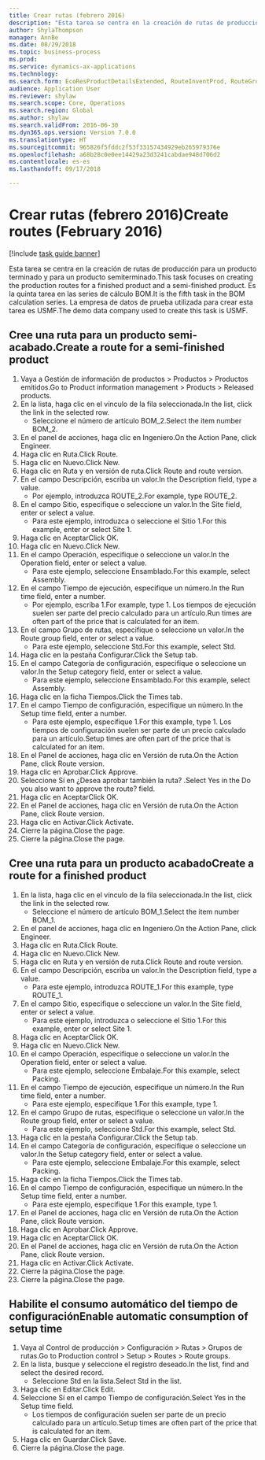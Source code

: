 ```yaml
--- 
title: Crear rutas (febrero 2016)
description: "Esta tarea se centra en la creación de rutas de producción para un producto terminado y para un producto semiterminado."
author: ShylaThompson
manager: AnnBe
ms.date: 08/29/2018
ms.topic: business-process
ms.prod: 
ms.service: dynamics-ax-applications
ms.technology: 
ms.search.form: EcoResProductDetailsExtended, RouteInventProd, RouteGroup
audience: Application User
ms.reviewer: shylaw
ms.search.scope: Core, Operations
ms.search.region: Global
ms.author: shylaw
ms.search.validFrom: 2016-06-30
ms.dyn365.ops.version: Version 7.0.0
ms.translationtype: HT
ms.sourcegitcommit: 965826f5fddc2f53f33157434929eb265979376e
ms.openlocfilehash: a68b28c0e0ee14429a23d3241cabdae948d706d2
ms.contentlocale: es-es
ms.lasthandoff: 09/17/2018

---
```

# <a name="create-routes-february-2016"></a><span data-ttu-id="16003-103">Crear rutas (febrero 2016)</span><span class="sxs-lookup"><span data-stu-id="16003-103">Create routes (February 2016)</span></span>

[!include [task guide banner](../../includes/task-guide-banner.md)]

<span data-ttu-id="16003-104">Esta tarea se centra en la creación de rutas de producción para un producto terminado y para un producto semiterminado.</span><span class="sxs-lookup"><span data-stu-id="16003-104">This task focuses on creating the production routes for a finished product and a semi-finished product.</span></span> <span data-ttu-id="16003-105">Es la quinta tarea en las series de cálculo BOM.</span><span class="sxs-lookup"><span data-stu-id="16003-105">It is the fifth task in the BOM calculation series.</span></span> <span data-ttu-id="16003-106">La empresa de datos de prueba utilizada para crear esta tarea es USMF.</span><span class="sxs-lookup"><span data-stu-id="16003-106">The demo data company used to create this task is USMF.</span></span>


## <a name="create-a-route-for-a-semi-finished-product"></a><span data-ttu-id="16003-107">Cree una ruta para un producto semi-acabado.</span><span class="sxs-lookup"><span data-stu-id="16003-107">Create a route for a semi-finished product</span></span>
1. <span data-ttu-id="16003-108">Vaya a Gestión de información de productos > Productos > Productos emitidos.</span><span class="sxs-lookup"><span data-stu-id="16003-108">Go to Product information management > Products > Released products.</span></span>
2. <span data-ttu-id="16003-109">En la lista, haga clic en el vínculo de la fila seleccionada.</span><span class="sxs-lookup"><span data-stu-id="16003-109">In the list, click the link in the selected row.</span></span>
    * <span data-ttu-id="16003-110">Seleccione el número de artículo BOM_2.</span><span class="sxs-lookup"><span data-stu-id="16003-110">Select the item number BOM_2.</span></span>  
3. <span data-ttu-id="16003-111">En el panel de acciones, haga clic en Ingeniero.</span><span class="sxs-lookup"><span data-stu-id="16003-111">On the Action Pane, click Engineer.</span></span>
4. <span data-ttu-id="16003-112">Haga clic en Ruta.</span><span class="sxs-lookup"><span data-stu-id="16003-112">Click Route.</span></span>
5. <span data-ttu-id="16003-113">Haga clic en Nuevo.</span><span class="sxs-lookup"><span data-stu-id="16003-113">Click New.</span></span>
6. <span data-ttu-id="16003-114">Haga clic en Ruta y en versión de ruta.</span><span class="sxs-lookup"><span data-stu-id="16003-114">Click Route and route version.</span></span>
7. <span data-ttu-id="16003-115">En el campo Descripción, escriba un valor.</span><span class="sxs-lookup"><span data-stu-id="16003-115">In the Description field, type a value.</span></span>
    * <span data-ttu-id="16003-116">Por ejemplo, introduzca ROUTE_2.</span><span class="sxs-lookup"><span data-stu-id="16003-116">For example, type ROUTE_2.</span></span>  
8. <span data-ttu-id="16003-117">En el campo Sitio, especifique o seleccione un valor.</span><span class="sxs-lookup"><span data-stu-id="16003-117">In the Site field, enter or select a value.</span></span>
    * <span data-ttu-id="16003-118">Para este ejemplo, introduzca o seleccione el Sitio 1.</span><span class="sxs-lookup"><span data-stu-id="16003-118">For this example, enter or select Site 1.</span></span>  
9. <span data-ttu-id="16003-119">Haga clic en Aceptar</span><span class="sxs-lookup"><span data-stu-id="16003-119">Click OK.</span></span>
10. <span data-ttu-id="16003-120">Haga clic en Nuevo.</span><span class="sxs-lookup"><span data-stu-id="16003-120">Click New.</span></span>
11. <span data-ttu-id="16003-121">En el campo Operación, especifique o seleccione un valor.</span><span class="sxs-lookup"><span data-stu-id="16003-121">In the Operation field, enter or select a value.</span></span>
    * <span data-ttu-id="16003-122">Para este ejemplo, seleccione Ensamblado.</span><span class="sxs-lookup"><span data-stu-id="16003-122">For this example, select Assembly.</span></span>  
12. <span data-ttu-id="16003-123">En el campo Tiempo de ejecución, especifique un número.</span><span class="sxs-lookup"><span data-stu-id="16003-123">In the Run time field, enter a number.</span></span>
    * <span data-ttu-id="16003-124">Por ejemplo, escriba 1.</span><span class="sxs-lookup"><span data-stu-id="16003-124">For example, type 1.</span></span> <span data-ttu-id="16003-125">Los tiempos de ejecución suelen ser parte del precio calculado para un artículo.</span><span class="sxs-lookup"><span data-stu-id="16003-125">Run times are often part of the price that is calculated for an item.</span></span>  
13. <span data-ttu-id="16003-126">En el campo Grupo de rutas, especifique o seleccione un valor.</span><span class="sxs-lookup"><span data-stu-id="16003-126">In the Route group field, enter or select a value.</span></span>
    * <span data-ttu-id="16003-127">Para este ejemplo, seleccione Std.</span><span class="sxs-lookup"><span data-stu-id="16003-127">For this example, select Std.</span></span>  
14. <span data-ttu-id="16003-128">Haga clic en la pestaña Configurar.</span><span class="sxs-lookup"><span data-stu-id="16003-128">Click the Setup tab.</span></span>
15. <span data-ttu-id="16003-129">En el campo Categoría de configuración, especifique o seleccione un valor.</span><span class="sxs-lookup"><span data-stu-id="16003-129">In the Setup category field, enter or select a value.</span></span>
    * <span data-ttu-id="16003-130">Para este ejemplo, seleccione Ensamblado.</span><span class="sxs-lookup"><span data-stu-id="16003-130">For this example, select Assembly.</span></span>  
16. <span data-ttu-id="16003-131">Haga clic en la ficha Tiempos.</span><span class="sxs-lookup"><span data-stu-id="16003-131">Click the Times tab.</span></span>
17. <span data-ttu-id="16003-132">En el campo Tiempo de configuración, especifique un número.</span><span class="sxs-lookup"><span data-stu-id="16003-132">In the Setup time field, enter a number.</span></span>
    * <span data-ttu-id="16003-133">Para este ejemplo, especifique 1.</span><span class="sxs-lookup"><span data-stu-id="16003-133">For this example, type 1.</span></span> <span data-ttu-id="16003-134">Los tiempos de configuración suelen ser parte de un precio calculado para un artículo.</span><span class="sxs-lookup"><span data-stu-id="16003-134">Setup times are often part of the price that is calculated for an item.</span></span>  
18. <span data-ttu-id="16003-135">En el Panel de acciones, haga clic en Versión de ruta.</span><span class="sxs-lookup"><span data-stu-id="16003-135">On the Action Pane, click Route version.</span></span>
19. <span data-ttu-id="16003-136">Haga clic en Aprobar.</span><span class="sxs-lookup"><span data-stu-id="16003-136">Click Approve.</span></span>
20. <span data-ttu-id="16003-137">Seleccione Sí en ¿Desea aprobar también la ruta? .</span><span class="sxs-lookup"><span data-stu-id="16003-137">Select Yes in the Do you also want to approve the route? field.</span></span>
21. <span data-ttu-id="16003-138">Haga clic en Aceptar</span><span class="sxs-lookup"><span data-stu-id="16003-138">Click OK.</span></span>
22. <span data-ttu-id="16003-139">En el Panel de acciones, haga clic en Versión de ruta.</span><span class="sxs-lookup"><span data-stu-id="16003-139">On the Action Pane, click Route version.</span></span>
23. <span data-ttu-id="16003-140">Haga clic en Activar.</span><span class="sxs-lookup"><span data-stu-id="16003-140">Click Activate.</span></span>
24. <span data-ttu-id="16003-141">Cierre la página.</span><span class="sxs-lookup"><span data-stu-id="16003-141">Close the page.</span></span>
25. <span data-ttu-id="16003-142">Cierre la página.</span><span class="sxs-lookup"><span data-stu-id="16003-142">Close the page.</span></span>

## <a name="create-a-route-for-a-finished-product"></a><span data-ttu-id="16003-143">Cree una ruta para un producto acabado</span><span class="sxs-lookup"><span data-stu-id="16003-143">Create a route for a finished product</span></span>
1. <span data-ttu-id="16003-144">En la lista, haga clic en el vínculo de la fila seleccionada.</span><span class="sxs-lookup"><span data-stu-id="16003-144">In the list, click the link in the selected row.</span></span>
    * <span data-ttu-id="16003-145">Seleccione el número de artículo BOM_1.</span><span class="sxs-lookup"><span data-stu-id="16003-145">Select the item number BOM_1.</span></span>  
2. <span data-ttu-id="16003-146">En el panel de acciones, haga clic en Ingeniero.</span><span class="sxs-lookup"><span data-stu-id="16003-146">On the Action Pane, click Engineer.</span></span>
3. <span data-ttu-id="16003-147">Haga clic en Ruta.</span><span class="sxs-lookup"><span data-stu-id="16003-147">Click Route.</span></span>
4. <span data-ttu-id="16003-148">Haga clic en Nuevo.</span><span class="sxs-lookup"><span data-stu-id="16003-148">Click New.</span></span>
5. <span data-ttu-id="16003-149">Haga clic en Ruta y en versión de ruta.</span><span class="sxs-lookup"><span data-stu-id="16003-149">Click Route and route version.</span></span>
6. <span data-ttu-id="16003-150">En el campo Descripción, escriba un valor.</span><span class="sxs-lookup"><span data-stu-id="16003-150">In the Description field, type a value.</span></span>
    * <span data-ttu-id="16003-151">Para este ejemplo, introduzca ROUTE_1.</span><span class="sxs-lookup"><span data-stu-id="16003-151">For this example, type ROUTE_1.</span></span>  
7. <span data-ttu-id="16003-152">En el campo Sitio, especifique o seleccione un valor.</span><span class="sxs-lookup"><span data-stu-id="16003-152">In the Site field, enter or select a value.</span></span>
    * <span data-ttu-id="16003-153">Para este ejemplo, introduzca o seleccione el Sitio 1.</span><span class="sxs-lookup"><span data-stu-id="16003-153">For this example, enter or select Site 1.</span></span>  
8. <span data-ttu-id="16003-154">Haga clic en Aceptar</span><span class="sxs-lookup"><span data-stu-id="16003-154">Click OK.</span></span>
9. <span data-ttu-id="16003-155">Haga clic en Nuevo.</span><span class="sxs-lookup"><span data-stu-id="16003-155">Click New.</span></span>
10. <span data-ttu-id="16003-156">En el campo Operación, especifique o seleccione un valor.</span><span class="sxs-lookup"><span data-stu-id="16003-156">In the Operation field, enter or select a value.</span></span>
    * <span data-ttu-id="16003-157">Para este ejemplo, seleccione Embalaje.</span><span class="sxs-lookup"><span data-stu-id="16003-157">For this example, select Packing.</span></span>  
11. <span data-ttu-id="16003-158">En el campo Tiempo de ejecución, especifique un número.</span><span class="sxs-lookup"><span data-stu-id="16003-158">In the Run time field, enter a number.</span></span>
    * <span data-ttu-id="16003-159">Para este ejemplo, especifique 1.</span><span class="sxs-lookup"><span data-stu-id="16003-159">For this example, type 1.</span></span>  
12. <span data-ttu-id="16003-160">En el campo Grupo de rutas, especifique o seleccione un valor.</span><span class="sxs-lookup"><span data-stu-id="16003-160">In the Route group field, enter or select a value.</span></span>
    * <span data-ttu-id="16003-161">Para este ejemplo, seleccione Std.</span><span class="sxs-lookup"><span data-stu-id="16003-161">For this example, select Std.</span></span>  
13. <span data-ttu-id="16003-162">Haga clic en la pestaña Configurar.</span><span class="sxs-lookup"><span data-stu-id="16003-162">Click the Setup tab.</span></span>
14. <span data-ttu-id="16003-163">En el campo Categoría de configuración, especifique o seleccione un valor.</span><span class="sxs-lookup"><span data-stu-id="16003-163">In the Setup category field, enter or select a value.</span></span>
    * <span data-ttu-id="16003-164">Para este ejemplo, seleccione Embalaje.</span><span class="sxs-lookup"><span data-stu-id="16003-164">For this example, select Packing.</span></span>  
15. <span data-ttu-id="16003-165">Haga clic en la ficha Tiempos.</span><span class="sxs-lookup"><span data-stu-id="16003-165">Click the Times tab.</span></span>
16. <span data-ttu-id="16003-166">En el campo Tiempo de configuración, especifique un número.</span><span class="sxs-lookup"><span data-stu-id="16003-166">In the Setup time field, enter a number.</span></span>
    * <span data-ttu-id="16003-167">Para este ejemplo, especifique 1.</span><span class="sxs-lookup"><span data-stu-id="16003-167">For this example, type 1.</span></span>  
17. <span data-ttu-id="16003-168">En el Panel de acciones, haga clic en Versión de ruta.</span><span class="sxs-lookup"><span data-stu-id="16003-168">On the Action Pane, click Route version.</span></span>
18. <span data-ttu-id="16003-169">Haga clic en Aprobar.</span><span class="sxs-lookup"><span data-stu-id="16003-169">Click Approve.</span></span>
19. <span data-ttu-id="16003-170">Haga clic en Aceptar</span><span class="sxs-lookup"><span data-stu-id="16003-170">Click OK.</span></span>
20. <span data-ttu-id="16003-171">En el Panel de acciones, haga clic en Versión de ruta.</span><span class="sxs-lookup"><span data-stu-id="16003-171">On the Action Pane, click Route version.</span></span>
21. <span data-ttu-id="16003-172">Haga clic en Activar.</span><span class="sxs-lookup"><span data-stu-id="16003-172">Click Activate.</span></span>
22. <span data-ttu-id="16003-173">Cierre la página.</span><span class="sxs-lookup"><span data-stu-id="16003-173">Close the page.</span></span>
23. <span data-ttu-id="16003-174">Cierre la página.</span><span class="sxs-lookup"><span data-stu-id="16003-174">Close the page.</span></span>

## <a name="enable-automatic-consumption-of-setup-time"></a><span data-ttu-id="16003-175">Habilite el consumo automático del tiempo de configuración</span><span class="sxs-lookup"><span data-stu-id="16003-175">Enable automatic consumption of setup time</span></span>
1. <span data-ttu-id="16003-176">Vaya al Control de producción > Configuración > Rutas > Grupos de rutas.</span><span class="sxs-lookup"><span data-stu-id="16003-176">Go to Production control > Setup > Routes > Route groups.</span></span>
2. <span data-ttu-id="16003-177">En la lista, busque y seleccione el registro deseado.</span><span class="sxs-lookup"><span data-stu-id="16003-177">In the list, find and select the desired record.</span></span>
    * <span data-ttu-id="16003-178">Seleccione Std en la lista.</span><span class="sxs-lookup"><span data-stu-id="16003-178">Select Std in the list.</span></span>  
3. <span data-ttu-id="16003-179">Haga clic en Editar.</span><span class="sxs-lookup"><span data-stu-id="16003-179">Click Edit.</span></span>
4. <span data-ttu-id="16003-180">Seleccione Sí en el campo Tiempo de configuración.</span><span class="sxs-lookup"><span data-stu-id="16003-180">Select Yes in the Setup time field.</span></span>
    * <span data-ttu-id="16003-181">Los tiempos de configuración suelen ser parte de un precio calculado para un artículo.</span><span class="sxs-lookup"><span data-stu-id="16003-181">Setup times are often part of the price that is calculated for an item.</span></span>  
5. <span data-ttu-id="16003-182">Haga clic en Guardar.</span><span class="sxs-lookup"><span data-stu-id="16003-182">Click Save.</span></span>
6. <span data-ttu-id="16003-183">Cierre la página.</span><span class="sxs-lookup"><span data-stu-id="16003-183">Close the page.</span></span>


